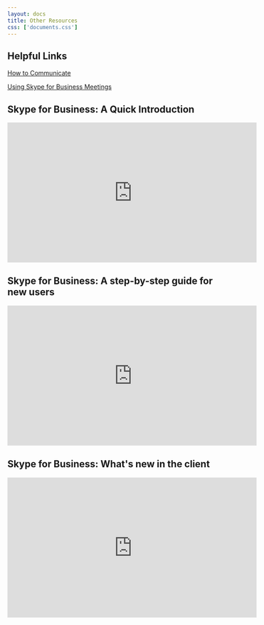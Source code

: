 ```yaml
---
layout: docs
title: Other Resources
css: ['documents.css']
---
```


## Helpful Links

<a href="https://support.office.com/en-us/article/video-communicate-your-way-c50059a4-9114-4c81-8581-bd4fd6e97fc6?ui=en-US&rs=en-US&ad=US" target="_blank">How to Communicate</a>

<a href="https://support.office.com/en-us/article/video-complete-meeting-solution-518a36ec-8b7d-4c12-a77a-f4a2c9f47e45?ui=en-US&rs=en-US&ad=US" target="_blank">Using Skype for Business Meetings</a>


## Skype for Business: A Quick Introduction

<iframe width="560" height="315" src="https://www.youtube.com/embed/PRJqMuwW5yc" frameborder="0" allow="accelerometer; autoplay; encrypted-media; gyroscope; picture-in-picture" allowfullscreen></iframe>

## Skype for Business: A step-by-step guide for new users

<iframe width="560" height="315" src="https://www.youtube.com/embed/7_c4zVJ739M" frameborder="0" allow="accelerometer; autoplay; encrypted-media; gyroscope; picture-in-picture" allowfullscreen></iframe>

## Skype for Business: What's new in the client

<iframe width="560" height="315" src="https://www.youtube.com/embed/96Ti06ETHC0" frameborder="0" allow="accelerometer; autoplay; encrypted-media; gyroscope; picture-in-picture" allowfullscreen></iframe>
